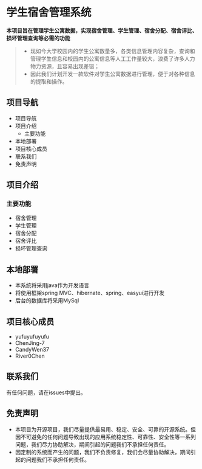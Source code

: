 # 学生宿舍管理系统
**本项目旨在管理学生公寓数据，实现宿舍管理、学生管理、宿舍分配、宿舍评比、损坏管理查询等必需的功能**  
> + 现如今大学校园内的学生公寓数量多，各类信息管理内容复杂，查询和管理学生信息和校园内的公寓信息等人工工作量较大，浪费了许多人力物力资源，且容易出现差错；
> + 因此我们计划开发一款软件对学生公寓数据进行管理，便于对各种信息的提取和操作。

## 项目导航
+ 项目导航
+ 项目介绍
    + 主要功能
+ 本地部署
+ 项目核心成员
+ 联系我们
+ 免责声明

## 项目介绍
### 主要功能
+ 宿舍管理
+ 学生管理
+ 宿舍分配
+ 宿舍评比
+ 损坏管理查询

## 本地部署
+ 本系统将采用java作为开发语言
+ 将使用框架spring MVC、hibernate、spring、easyui进行开发
+ 后台的数据库将采用MySql

## 项目核心成员
+ yufuyufuyufu
+ ChenJing-7
+ CandyWen37
+ River0Chen
## 联系我们
有任何问题，请在issues中提出。

## 免责声明
+ 本项目为开源项目，我们尽量提供最易用、稳定、安全、可靠的开源系统。但因不可避免的任何问题导致出现的应用系统稳定性、可靠性、安全性等一系列问题，我们尽力协助解决，期间引起的问题我们不承担任何责任。
+ 因定制的系统而产生的问题，我们不负责修复，我们会尽量协助解决，期间引起的问题我们不承担任何责任。


